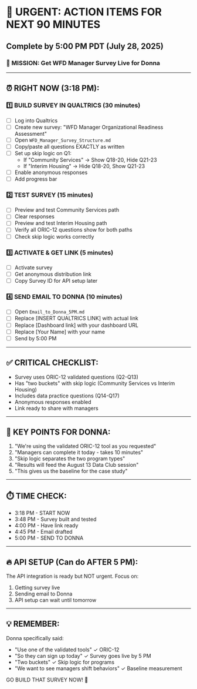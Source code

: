 # 🚨 URGENT: ACTION ITEMS FOR NEXT 90 MINUTES
## Complete by 5:00 PM PDT (July 28, 2025)

### 🎯 MISSION: Get WFD Manager Survey Live for Donna

---

## ⏰ RIGHT NOW (3:18 PM):

### 1️⃣ BUILD SURVEY IN QUALTRICS (30 minutes)
- [ ] Log into Qualtrics
- [ ] Create new survey: "WFD Manager Organizational Readiness Assessment"
- [ ] Open `WFD_Manager_Survey_Structure.md` 
- [ ] Copy/paste all questions EXACTLY as written
- [ ] Set up skip logic on Q1:
  - If "Community Services" → Show Q18-20, Hide Q21-23
  - If "Interim Housing" → Hide Q18-20, Show Q21-23
- [ ] Enable anonymous responses
- [ ] Add progress bar

### 2️⃣ TEST SURVEY (15 minutes)
- [ ] Preview and test Community Services path
- [ ] Clear responses
- [ ] Preview and test Interim Housing path
- [ ] Verify all ORIC-12 questions show for both paths
- [ ] Check skip logic works correctly

### 3️⃣ ACTIVATE & GET LINK (5 minutes)
- [ ] Activate survey
- [ ] Get anonymous distribution link
- [ ] Copy Survey ID for API setup later

### 4️⃣ SEND EMAIL TO DONNA (10 minutes)
- [ ] Open `Email_to_Donna_5PM.md`
- [ ] Replace [INSERT QUALTRICS LINK] with actual link
- [ ] Replace [Dashboard link] with your dashboard URL
- [ ] Replace [Your Name] with your name
- [ ] Send by 5:00 PM

---

## ✅ CRITICAL CHECKLIST:
- Survey uses ORIC-12 validated questions (Q2-Q13)
- Has "two buckets" with skip logic (Community Services vs Interim Housing)
- Includes data practice questions (Q14-Q17)
- Anonymous responses enabled
- Link ready to share with managers

---

## 📝 KEY POINTS FOR DONNA:
1. "We're using the validated ORIC-12 tool as you requested"
2. "Managers can complete it today - takes 10 minutes"
3. "Skip logic separates the two program types"
4. "Results will feed the August 13 Data Club session"
5. "This gives us the baseline for the case study"

---

## ⏱️ TIME CHECK:
- 3:18 PM - START NOW
- 3:48 PM - Survey built and tested
- 4:00 PM - Have link ready
- 4:45 PM - Email drafted
- 5:00 PM - SEND TO DONNA

---

## 🔥 API SETUP (Can do AFTER 5 PM):
The API integration is ready but NOT urgent. Focus on:
1. Getting survey live
2. Sending email to Donna
3. API setup can wait until tomorrow

---

## 💡 REMEMBER:
Donna specifically said:
- "Use one of the validated tools" ✓ ORIC-12
- "So they can sign up today" ✓ Survey goes live by 5 PM
- "Two buckets" ✓ Skip logic for programs
- "We want to see managers shift behaviors" ✓ Baseline measurement

GO BUILD THAT SURVEY NOW! 🚀
